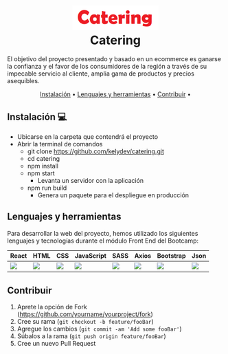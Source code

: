 <h1 align="center">
  <br>
  <img src="./src/assets/images/catering.png" alt="Catering" width="200"></a>
  <br>
  Catering
  <br>
</h1>

El objetivo del proyecto presentado y basado en un ecommerce es ganarse la confianza y el favor de los consumidores de la región a través de su impecable servicio al cliente, amplia gama de productos y precios asequibles.

<p align="center">
  <a href="#instalación">Instalación</a> •
  <a href="#lenguajes-y-herramientas">Lenguajes y herramientas</a> •
  <a href="#contribuir">Contribuir</a> •
</p>

## Instalación 💻
- Ubicarse en la carpeta que contendrá el proyecto
- Abrir la terminal de comandos
  - git clone https://github.com/kelydev/catering.git
  - cd catering
  - npm install
  - npm start
    - Levanta un servidor con la aplicación
  - npm run build
    - Genera un paquete para el despliegue en producción

## Lenguajes y herramientas
Para desarrollar la web del proyecto, hemos utilizado los siguientes lenguajes y tecnologías durante el módulo Front End del Bootcamp:

<table>
    <thead>
      <tr>
        <th>React</th>
        <th>HTML</th>
        <th>CSS</th>
        <th>JavaScript</th>
        <th>SASS</th>
        <th>Axios</th>
        <th>Bootstrap</th>
        <th>Json</th>
      </tr>
    </thead>
    <tbody>
      <tr>
        <td>
          <img src="https://upload.wikimedia.org/wikipedia/commons/thumb/a/a7/React-icon.svg/1280px-React-icon.svg.png" width="100%" />
        </td>
        <td>
          <img src="https://i.postimg.cc/rF6WrLjr/html.png" width="100%" />
        </td>
        <td>
          <img src="https://upload.wikimedia.org/wikipedia/commons/thumb/d/d5/CSS3_logo_and_wordmark.svg/544px-CSS3_logo_and_wordmark.svg.png" width="100%" />
        </td>
        <td>
          <img
            src="https://eduliticas.com/wp-content/uploads/2018/01/Javascript-shield.png" width="100%" />
        </td>
        <td>
          <img src="https://miro.medium.com/max/512/1*9U1toerFxB8aiFRreLxEUQ.png" width="100%" />
        </td>      
        <td>
          <img
            src="https://upload.wikimedia.org/wikipedia/commons/thumb/3/35/Axios_logo_%282017%29.svg/1200px-Axios_logo_%282017%29.svg.png" width="100%" />
        </td>
        <td>
          <img
            src="https://ironsolutionsit.com.ar/img/works/bootstrap.jpg" width="100%" />
        </td>
        <td>
          <img
            src="https://upload.wikimedia.org/wikipedia/commons/thumb/c/c9/JSON_vector_logo.svg/1200px-JSON_vector_logo.svg.png" width="100%" />
        </td>  
      </tr>
    </tbody>
</table>

## Contribuir

1. Aprete la opción de Fork (<https://github.com/yourname/yourproject/fork>)
2. Cree su rama (`git checkout -b feature/fooBar`)
3. Agregue los cambios (`git commit -am 'Add some fooBar'`)
4. Súbalos a la rama (`git push origin feature/fooBar`)
5. Cree un nuevo Pull Request
